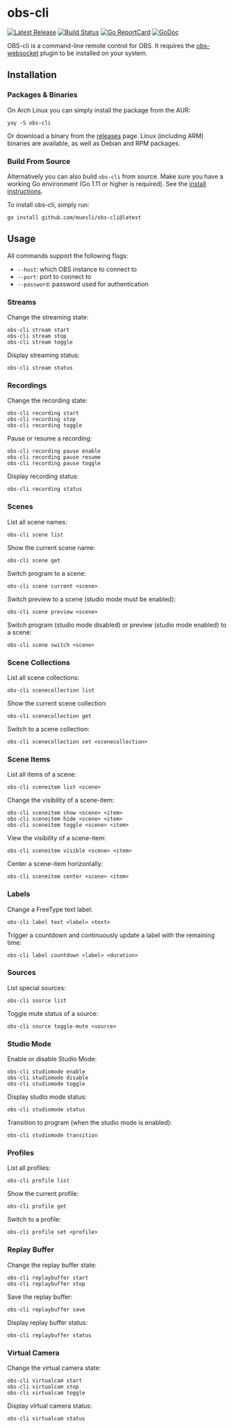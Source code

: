 # obs-cli

[![Latest Release](https://img.shields.io/github/release/muesli/obs-cli.svg)](https://github.com/muesli/obs-cli/releases)
[![Build Status](https://github.com/muesli/obs-cli/workflows/build/badge.svg)](https://github.com/muesli/obs-cli/actions)
[![Go ReportCard](https://goreportcard.com/badge/muesli/obs-cli)](https://goreportcard.com/report/muesli/obs-cli)
[![GoDoc](https://godoc.org/github.com/golang/gddo?status.svg)](https://pkg.go.dev/github.com/muesli/obs-cli)

OBS-cli is a command-line remote control for OBS. It requires the
[obs-websocket](https://github.com/Palakis/obs-websocket) plugin to be installed
on your system.

## Installation

### Packages & Binaries

On Arch Linux you can simply install the package from the AUR:

    yay -S obs-cli

Or download a binary from the [releases](https://github.com/muesli/obs-cli/releases)
page. Linux (including ARM) binaries are available, as well as Debian and RPM
packages.

### Build From Source

Alternatively you can also build `obs-cli` from source. Make sure you have a
working Go environment (Go 1.11 or higher is required). See the
[install instructions](https://golang.org/doc/install.html).

To install obs-cli, simply run:

    go install github.com/muesli/obs-cli@latest

## Usage

All commands support the following flags:

- `--host`: which OBS instance to connect to
- `--port`: port to connect to
- `--password`: password used for authentication

### Streams

Change the streaming state:

```
obs-cli stream start
obs-cli stream stop
obs-cli stream toggle
```

Display streaming status:

```
obs-cli stream status
```

### Recordings

Change the recording state:

```
obs-cli recording start
obs-cli recording stop
obs-cli recording toggle
```

Pause or resume a recording:

```
obs-cli recording pause enable
obs-cli recording pause resume
obs-cli recording pause toggle
```

Display recording status:

```
obs-cli recording status
```

### Scenes

List all scene names:

```
obs-cli scene list
```

Show the current scene name:

```
obs-cli scene get
```

Switch program to a scene:

```
obs-cli scene current <scene>
```

Switch preview to a scene (studio mode must be enabled):

```
obs-cli scene preview <scene>
```

Switch program (studio mode disabled) or preview (studio mode enabled) to a scene:

```
obs-cli scene switch <scene>
```

### Scene Collections

List all scene collections:

```
obs-cli scenecollection list
```

Show the current scene collection:

```
obs-cli scenecollection get
```

Switch to a scene collection:

```
obs-cli scenecollection set <scenecollection>
```

### Scene Items

List all items of a scene:

```
obs-cli sceneitem list <scene>
```

Change the visibility of a scene-item:

```
obs-cli sceneitem show <scene> <item>
obs-cli sceneitem hide <scene> <item>
obs-cli sceneitem toggle <scene> <item>
```

View the visibility of a scene-item:

```
obs-cli sceneitem visible <scene> <item>
```

Center a scene-item horizontally:

```
obs-cli sceneitem center <scene> <item>
```

### Labels

Change a FreeType text label:

```
obs-cli label text <label> <text>
```

Trigger a countdown and continuously update a label with the remaining time:

```
obs-cli label countdown <label> <duration>
```

### Sources

List special sources:

```
obs-cli source list
```

Toggle mute status of a source:

```
obs-cli source toggle-mute <source>
```

### Studio Mode

Enable or disable Studio Mode:

```
obs-cli studiomode enable
obs-cli studiomode disable
obs-cli studiomode toggle
```

Display studio mode status:

```
obs-cli studiomode status
```

Transition to program (when the studio mode is enabled):

```
obs-cli studiomode transition
```

### Profiles

List all profiles:

```
obs-cli profile list
```

Show the current profile:

```
obs-cli profile get
```

Switch to a profile:

```
obs-cli profile set <profile>
```

### Replay Buffer

Change the replay buffer state:

```
obs-cli replaybuffer start
obs-cli replaybuffer stop
```

Save the replay buffer:

```
obs-cli replaybuffer save
```

Display replay buffer status:

```
obs-cli replaybuffer status
```

### Virtual Camera

Change the virtual camera state:

```
obs-cli virtualcam start
obs-cli virtualcam stop
obs-cli virtualcam toggle
```

Display virtual camera status:

```
obs-cli virtualcam status
```
